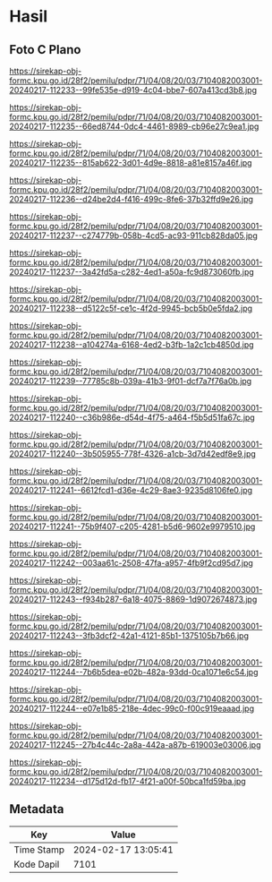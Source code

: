 # Hasil

## Foto C Plano

https://sirekap-obj-formc.kpu.go.id/28f2/pemilu/pdpr/71/04/08/20/03/7104082003001-20240217-112233--99fe535e-d919-4c04-bbe7-607a413cd3b8.jpg

https://sirekap-obj-formc.kpu.go.id/28f2/pemilu/pdpr/71/04/08/20/03/7104082003001-20240217-112235--66ed8744-0dc4-4461-8989-cb96e27c9ea1.jpg

https://sirekap-obj-formc.kpu.go.id/28f2/pemilu/pdpr/71/04/08/20/03/7104082003001-20240217-112235--815ab622-3d01-4d9e-8818-a81e8157a46f.jpg

https://sirekap-obj-formc.kpu.go.id/28f2/pemilu/pdpr/71/04/08/20/03/7104082003001-20240217-112236--d24be2d4-f416-499c-8fe6-37b32ffd9e26.jpg

https://sirekap-obj-formc.kpu.go.id/28f2/pemilu/pdpr/71/04/08/20/03/7104082003001-20240217-112237--c274779b-058b-4cd5-ac93-911cb828da05.jpg

https://sirekap-obj-formc.kpu.go.id/28f2/pemilu/pdpr/71/04/08/20/03/7104082003001-20240217-112237--3a42fd5a-c282-4ed1-a50a-fc9d873060fb.jpg

https://sirekap-obj-formc.kpu.go.id/28f2/pemilu/pdpr/71/04/08/20/03/7104082003001-20240217-112238--d5122c5f-ce1c-4f2d-9945-bcb5b0e5fda2.jpg

https://sirekap-obj-formc.kpu.go.id/28f2/pemilu/pdpr/71/04/08/20/03/7104082003001-20240217-112238--a104274a-6168-4ed2-b3fb-1a2c1cb4850d.jpg

https://sirekap-obj-formc.kpu.go.id/28f2/pemilu/pdpr/71/04/08/20/03/7104082003001-20240217-112239--77785c8b-039a-41b3-9f01-dcf7a7f76a0b.jpg

https://sirekap-obj-formc.kpu.go.id/28f2/pemilu/pdpr/71/04/08/20/03/7104082003001-20240217-112240--c36b986e-d54d-4f75-a464-f5b5d51fa67c.jpg

https://sirekap-obj-formc.kpu.go.id/28f2/pemilu/pdpr/71/04/08/20/03/7104082003001-20240217-112240--3b505955-778f-4326-a1cb-3d7d42edf8e9.jpg

https://sirekap-obj-formc.kpu.go.id/28f2/pemilu/pdpr/71/04/08/20/03/7104082003001-20240217-112241--6612fcd1-d36e-4c29-8ae3-9235d8106fe0.jpg

https://sirekap-obj-formc.kpu.go.id/28f2/pemilu/pdpr/71/04/08/20/03/7104082003001-20240217-112241--75b9f407-c205-4281-b5d6-9602e9979510.jpg

https://sirekap-obj-formc.kpu.go.id/28f2/pemilu/pdpr/71/04/08/20/03/7104082003001-20240217-112242--003aa61c-2508-47fa-a957-4fb9f2cd95d7.jpg

https://sirekap-obj-formc.kpu.go.id/28f2/pemilu/pdpr/71/04/08/20/03/7104082003001-20240217-112243--f934b287-6a18-4075-8869-1d9072674873.jpg

https://sirekap-obj-formc.kpu.go.id/28f2/pemilu/pdpr/71/04/08/20/03/7104082003001-20240217-112243--3fb3dcf2-42a1-4121-85b1-1375105b7b66.jpg

https://sirekap-obj-formc.kpu.go.id/28f2/pemilu/pdpr/71/04/08/20/03/7104082003001-20240217-112244--7b6b5dea-e02b-482a-93dd-0ca1071e6c54.jpg

https://sirekap-obj-formc.kpu.go.id/28f2/pemilu/pdpr/71/04/08/20/03/7104082003001-20240217-112244--e07e1b85-218e-4dec-99c0-f00c919eaaad.jpg

https://sirekap-obj-formc.kpu.go.id/28f2/pemilu/pdpr/71/04/08/20/03/7104082003001-20240217-112245--27b4c44c-2a8a-442a-a87b-619003e03006.jpg

https://sirekap-obj-formc.kpu.go.id/28f2/pemilu/pdpr/71/04/08/20/03/7104082003001-20240217-112234--d175d12d-fb17-4f21-a00f-50bca1fd59ba.jpg


## Metadata

| Key        | Value               |
| ---------- | ------------------- |
| Time Stamp | 2024-02-17 13:05:41 |
| Kode Dapil | 7101                |



